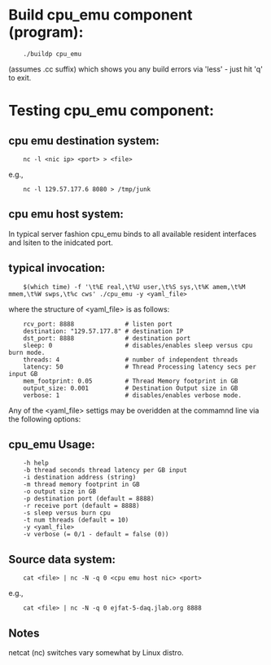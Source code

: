 # Build cpu_emu component (program):

        ./buildp cpu_emu

(assumes .cc suffix) which shows you any build errors via 'less' - just hit 'q' to exit. 


# Testing cpu_emu component:

## cpu emu destination system:

        nc -l <nic ip> <port> > <file> 

e.g.,

        nc -l 129.57.177.6 8080 > /tmp/junk


## cpu emu host system:

In typical server fashion cpu_emu binds to all available resident interfaces and lsiten to the inidcated port.


## typical invocation:

        $(which time) -f '\t%E real,\t%U user,\t%S sys,\t%K amem,\t%M mmem,\t%W swps,\t%c cws' ./cpu_emu -y <yaml_file>
        
where the structure of <yaml_file> is as follows:

        rcv_port: 8888              # listen port
        destination: "129.57.177.8" # destination IP
        dst_port: 8888              # destination port
        sleep: 0                    # disables/enables sleep versus cpu burn mode.
        threads: 4                  # number of independent threads
        latency: 50                 # Thread Processing latency secs per input GB
        mem_footprint: 0.05         # Thread Memory footprint in GB
        output_size: 0.001          # Destination Output size in GB
        verbose: 1                  # disables/enables verbose mode.


Any of the <yaml_file> settigs may be overidden at the commamnd line via the following options:


## cpu_emu Usage: 

        -h help
        -b thread seconds thread latency per GB input
        -i destination address (string)
        -m thread memory footprint in GB
        -o output size in GB
        -p destination port (default = 8888)
        -r receive port (default = 8888)
        -s sleep versus burn cpu
        -t num threads (default = 10)
        -y <yaml_file>
        -v verbose (= 0/1 - default = false (0))


## Source data system:

        cat <file> | nc -N -q 0 <cpu emu host nic> <port> 

e.g., 

        cat <file> | nc -N -q 0 ejfat-5-daq.jlab.org 8888

## Notes

netcat (nc) switches vary somewhat by Linux distro.



